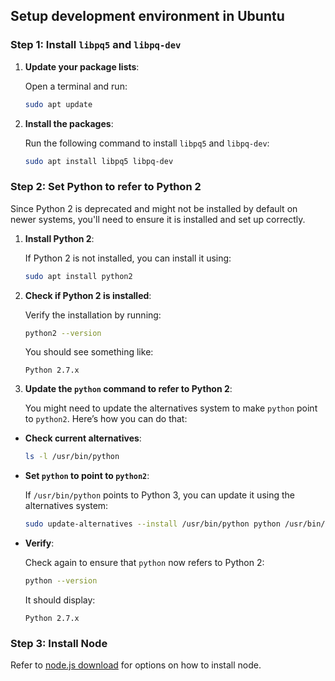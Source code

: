 ## Setup development environment in Ubuntu

### Step 1: Install `libpq5` and `libpq-dev`

1. **Update your package lists**:

   Open a terminal and run:
   ```bash
   sudo apt update
   ```

2. **Install the packages**:

   Run the following command to install `libpq5` and `libpq-dev`:
   ```bash
   sudo apt install libpq5 libpq-dev
   ```

### Step 2: Set Python to refer to Python 2

Since Python 2 is deprecated and might not be installed by default on newer systems, you'll need to ensure it is installed and set up correctly.

1. **Install Python 2**:

   If Python 2 is not installed, you can install it using:
   ```bash
   sudo apt install python2
   ```

2. **Check if Python 2 is installed**:

   Verify the installation by running:
   ```bash
   python2 --version
   ```

   You should see something like:
   ```
   Python 2.7.x
   ```

3. **Update the `python` command to refer to Python 2**:

   You might need to update the alternatives system to make `python` point to `python2`. Here’s how you can do that:

- **Check current alternatives**:
  ```bash
  ls -l /usr/bin/python
  ```

- **Set `python` to point to `python2`**:

  If `/usr/bin/python` points to Python 3, you can update it using the alternatives system:

  ```bash
  sudo update-alternatives --install /usr/bin/python python /usr/bin/python2 1
  ```

- **Verify**:

  Check again to ensure that `python` now refers to Python 2:
  ```bash
  python --version
  ```

  It should display:
  ```
  Python 2.7.x
  ```

### Step 3: Install Node

Refer to [node.js download](https://nodejs.org/en/download) for options on how to install node.
